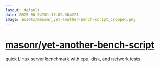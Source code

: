 ```yaml
---
layout: default
date: 2025-08-04T01:15:02.304221
image: assets/masonr_yet-another-bench-script_cropped.png
---
```


# [masonr/yet-another-bench-script](https://github.com/masonr/yet-another-bench-script)

quick Linux server benchmark with cpu, disk, and network tests
